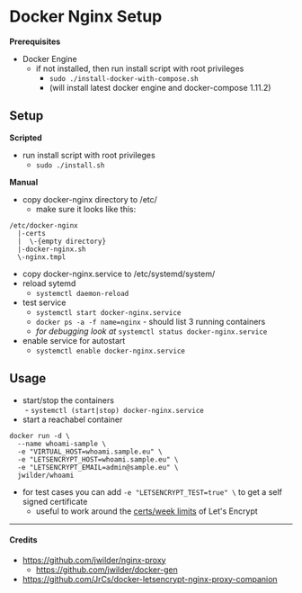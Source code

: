 # Docker Nginx Setup

__Prerequisites__
- Docker Engine
  - if not installed, then run install script with root privileges  
    - `sudo ./install-docker-with-compose.sh`
    - (will install latest docker engine and docker-compose 1.11.2)

## Setup

__Scripted__
- run install script with root privileges  
  - `sudo ./install.sh`

__Manual__
- copy docker-nginx directory to /etc/
  - make sure it looks like this:  
```
/etc/docker-nginx
  |-certs
  |  \-{empty directory}
  |-docker-nginx.sh
  \-nginx.tmpl
```
- copy docker-nginx.service to /etc/systemd/system/
- reload sytemd  
  - `systemctl daemon-reload`
- test service  
  - `systemctl start docker-nginx.service`
  - `docker ps -a -f name=nginx` - should list 3 running containers
  - *for debugging look at* `systemctl status docker-nginx.service`
- enable service for autostart  
  - `systemctl enable docker-nginx.service`

## Usage
- start/stop the containers  
  - `systemctl (start|stop) docker-nginx.service`
- start a reachabel container  
```
docker run -d \
  --name whoami-sample \
  -e "VIRTUAL_HOST=whoami.sample.eu" \
  -e "LETSENCRYPT_HOST=whoami.sample.eu" \
  -e "LETSENCRYPT_EMAIL=admin@sample.eu" \
  jwilder/whoami
```
- for test cases you can add `-e "LETSENCRYPT_TEST=true" \` to get a self signed certificate
  - useful to work around the [certs/week limits](https://letsencrypt.org/docs/rate-limits/) of Let's Encrypt

***
#### Credits
- https://github.com/jwilder/nginx-proxy
  - https://github.com/jwilder/docker-gen
- https://github.com/JrCs/docker-letsencrypt-nginx-proxy-companion
